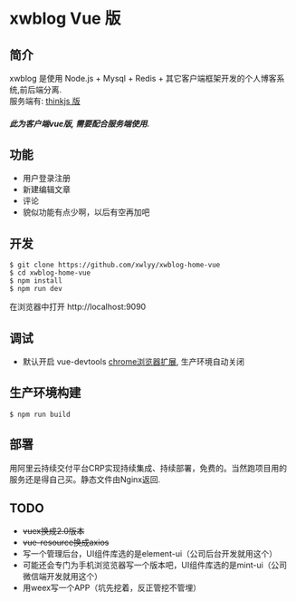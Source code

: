# xwblog Vue 版

## 简介
xwblog 是使用 Node.js + Mysql + Redis + 其它客户端框架开发的个人博客系统,前后端分离.    
服务端有: [thinkjs 版](https://github.com/xwlyy/xwblog-api-thinkjs)    
##### 此为客户端vue版, 需要配合服务端使用.

## 功能
- 用户登录注册
- 新建编辑文章
- 评论
- 貌似功能有点少啊，以后有空再加吧

## 开发

```
$ git clone https://github.com/xwlyy/xwblog-home-vue
$ cd xwblog-home-vue
$ npm install
$ npm run dev
```
在浏览器中打开 http://localhost:9090

## 调试
- 默认开启 vue-devtools [chrome浏览器扩展](https://github.com/vuejs/vue-devtools), 生产环境自动关闭


## 生产环境构建  

```
$ npm run build
```

## 部署
用阿里云持续交付平台CRP实现持续集成、持续部署，免费的。当然跑项目用的服务还是得自己买。静态文件由Nginx返回.

## TODO
- ~~vuex换成2.0版本~~
- ~~vue-resource换成axios~~
- 写一个管理后台，UI组件库选的是element-ui（公司后台开发就用这个）
- 可能还会专门为手机浏览览器写一个版本吧，UI组件库选的是mint-ui（公司微信端开发就用这个）
- 用weex写一个APP（坑先挖着，反正管挖不管埋）
